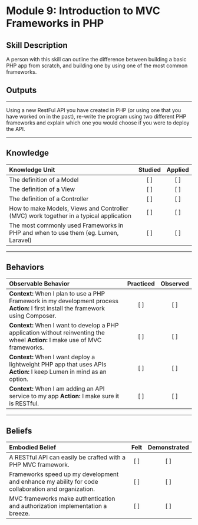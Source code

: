 # Module 9: Introduction to MVC Frameworks in PHP

## Skill Description
A person with this skill can outline the difference between building a basic PHP app from scratch, and building one by using one of the most common frameworks. 


## Outputs
----------
Using a new RestFul API you have created in PHP (or using one that you have worked on in the past), re-write the program using two different PHP frameworks and explain which one you would choose if you were to deploy the API. 


----------
## Knowledge


| Knowledge Unit   |      Studied      | Applied |
|:-------------|:------------------:|:--------:|
| The definition of a Model | [ ] | [ ] |
| The definition of a View | [ ] | [ ] |
| The definition of a Controller | [ ] | [ ] |
| How to make Models, Views and Controller (MVC) work together in a typical application | [ ] | [ ] |
| The most commonly used Frameworks in PHP and when to use them (eg. Lumen, Laravel) | [ ] | [ ] |
----------


## Behaviors

| Observable Behavior   |      Practiced      | Observed |
|:-------------|:------------------:|:--------:|
| **Context:**  When I plan to use a PHP Framework in my development process **Action:** I first install the framework using Composer. |   [ ]   |   [ ] |
| **Context:**  When I want to develop a PHP application without reinventing the wheel **Action:** I make use of MVC frameworks. |   [ ]   |   [ ] |
| **Context:**  When I want deploy a lightweight PHP app that uses APIs **Action:** I keep Lumen in mind as an option. |   [ ]   |   [ ] |
| **Context:**  When I am adding an API service to my app **Action:** I make sure it is RESTful. |   [ ]   |   [ ] |

----------


## Beliefs


| Embodied Belief   |      Felt      | Demonstrated |
|:-------------|:------------------:|:--------:|
| A RESTful API can easily be crafted with a PHP MVC framework. | [ ] | [ ]  |
| Frameworks speed up my development and enhance my ability for code collaboration and organization.  |   [ ]   |   [ ] |
| MVC frameworks make authentication and authorization implementation a breeze. |   [ ]   |   [ ] |
